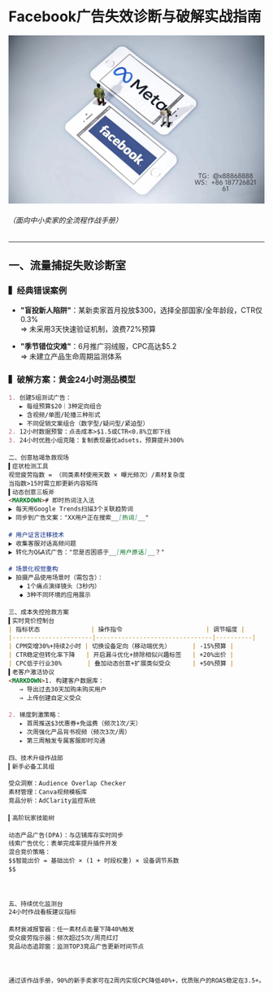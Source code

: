 # Facebook广告失效诊断与破解实战指南  
![替代文字](84510a4422f70cca1910c56bd2fda4b.jpg)
###### （面向中小卖家的全流程作战手册）

---

## 一、流量捕捉失败诊断室  
### ▍经典错误案例  
- **"盲投新人陷阱"**：某新卖家首月投放$300，选择全部国家/全年龄段，CTR仅0.3%  
   ⇒ 未采用3天快速验证机制，浪费72%预算  

- **"季节错位灾难"**：6月推广羽绒服，CPC高达$5.2  
   ⇒ 未建立产品生命周期监测体系  

### ▍破解方案：黄金24小时测品模型  
```markdown
1. 创建5组测试广告：  
   ► 每组预算$20｜3种定向组合  
   ► 含视频/单图/轮播三种形式  
   ► 不同促销文案组合（数字型/疑问型/紧迫型）  
2. 12小时数据预警：点击成本>$1.5或CTR<0.8%立即下线  
3. 24小时优胜小组克隆：复制表现最优adsets，预算提升300%

二、创意枯竭急救现场
▍症状检测工具
视觉疲劳指数 = （同类素材使用天数 × 曝光频次）/素材复杂度
当指数>15时需立即更新内容矩阵
▍动态创意三板斧
<MARKDOWN># 即时热词注入法  
▶ 每天用Google Trends扫描3个关联趋势词  
▶ 同步到广告文案："XX用户正在搜索__[热词]__"  

# 用户证言迁移技术  
▶ 收集客服对话高频问题  
▶ 转化为Q&A式广告："您是否困惑于__[用户原话]__？"  

# 场景化视觉重构  
▶ 拍摄产品使用场景时（需包含）：  
   ◆ 1个痛点演绎镜头（3秒内）  
   ◆ 3种不同环境的应用展示

三、成本失控抢救方案
▍实时竞价控制台
| 指标状态              | 操作指令                       | 调节幅度 |
|----------------------|--------------------------------|----------|
| CPM突增30%+持续2小时 | 切换设备定向（移动端优先）      | -15%预算 |
| CTR稳定但转化率下降   | 开启漏斗优化+排除相似兴趣标签   | +20%出价 |
| CPC低于行业30%       | 叠加动态创意+扩展类似受众      | +50%预算 |
▍老客户激活协议
<MARKDOWN>1. 构建客户数据库：  
   → 导出过去30天加购未购买用户  
   → 上传创建自定义受众  

2. 梯度刺激策略：  
   ▸ 首周推送$3优惠券+免运费（频次1次/天）  
   ▸ 次周强化产品背书视频（频次3次/周）  
   ▸ 第三周触发专属客服即时沟通

四、技术升级作战部
▎新手必备工具组

受众洞察：Audience Overlap Checker
素材管理：Canva视频模板库
竞品分析：AdClarity监控系统

▎高阶玩家技能树

动态产品广告(DPA)：与店铺库存实时同步
线索广告优化：表单完成率提升插件开发
混合竞价策略：
$$智能出价 = 基础出价 × (1 + 时段权重) × 设备调节系数  
$$



五、持续优化监测台
24小时作战看板建议指标

素材衰减报警器：任一素材点击量下降40%触发
受众疲劳指示器：频次超过5次/周亮红灯
竞品动态追踪窗：监测TOP3竞品广告更新时间节点



通过该作战手册，90%的新手卖家可在2周内实现CPC降低40%+，优质账户的ROAS稳定在3.5+。关键要建立：测试→优化→放量→迭代的正向循环机制。# Facebook3

